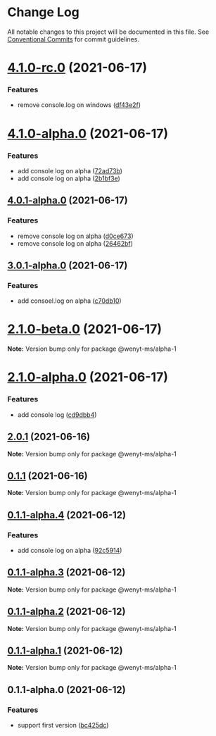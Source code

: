 # Change Log

All notable changes to this project will be documented in this file.
See [Conventional Commits](https://conventionalcommits.org) for commit guidelines.

# [4.1.0-rc.0](https://github.com/wenytang-ms-123/TestAction/compare/@wenyt-ms/alpha-1@4.1.0-alpha.0...@wenyt-ms/alpha-1@4.1.0-rc.0) (2021-06-17)


### Features

* remove console.log on windows ([df43e2f](https://github.com/wenytang-ms-123/TestAction/commit/df43e2f700955afbd19437321f1c0fbd360ff3a3))





# [4.1.0-alpha.0](https://github.com/wenytang-ms-123/TestAction/compare/@wenyt-ms/alpha-1@4.0.1-alpha.0...@wenyt-ms/alpha-1@4.1.0-alpha.0) (2021-06-17)


### Features

* add console log on alpha ([72ad73b](https://github.com/wenytang-ms-123/TestAction/commit/72ad73b0f5eb4c7618729db53a7475eff53bdca5))
* add console log on alpha ([2b1bf3e](https://github.com/wenytang-ms-123/TestAction/commit/2b1bf3e1dc530d8dcad7bad07c51e6999ee11d0b))





## [4.0.1-alpha.0](https://github.com/wenytang-ms-123/TestAction/compare/@wenyt-ms/alpha-1@3.0.1-alpha.0...@wenyt-ms/alpha-1@4.0.1-alpha.0) (2021-06-17)


### Features

* remove console log on alpha ([d0ce673](https://github.com/wenytang-ms-123/TestAction/commit/d0ce67350406e9073e74a5c5ad1fb1cf20af35bb))
* remove console log on alpha ([26462bf](https://github.com/wenytang-ms-123/TestAction/commit/26462bf1e735bbb6e15d3fa76908a96a900f30cd))





## [3.0.1-alpha.0](https://github.com/wenytang-ms-123/TestAction/compare/@wenyt-ms/alpha-1@2.1.0-beta.0...@wenyt-ms/alpha-1@3.0.1-alpha.0) (2021-06-17)


### Features

* add consoel.log on alpha ([c70db10](https://github.com/wenytang-ms-123/TestAction/commit/c70db10155883aabe7e022f94529f5b73c8cd165))





# [2.1.0-beta.0](https://github.com/wenytang-ms-123/TestAction/compare/@wenyt-ms/alpha-1@2.1.0-alpha.0...@wenyt-ms/alpha-1@2.1.0-beta.0) (2021-06-17)

**Note:** Version bump only for package @wenyt-ms/alpha-1





# [2.1.0-alpha.0](https://github.com/wenytang-ms-123/TestAction/compare/@wenyt-ms/alpha-1@2.0.1...@wenyt-ms/alpha-1@2.1.0-alpha.0) (2021-06-17)


### Features

* add console log ([cd9dbb4](https://github.com/wenytang-ms-123/TestAction/commit/cd9dbb4b38a93b157d1e7a31a47ce5392ab24b1d))





## [2.0.1](https://github.com/wenytang-ms-123/TestAction/compare/@wenyt-ms/alpha-1@0.1.1...@wenyt-ms/alpha-1@2.0.1) (2021-06-16)

**Note:** Version bump only for package @wenyt-ms/alpha-1





## [0.1.1](https://github.com/wenytang-ms-123/TestAction/compare/@wenyt-ms/alpha-1@0.1.1-alpha.4...@wenyt-ms/alpha-1@0.1.1) (2021-06-16)

**Note:** Version bump only for package @wenyt-ms/alpha-1





## [0.1.1-alpha.4](https://github.com/wenytang-ms-123/TestAction/compare/@wenyt-ms/alpha-1@0.1.1-alpha.3...@wenyt-ms/alpha-1@0.1.1-alpha.4) (2021-06-12)


### Features

* add console log on alpha ([92c5914](https://github.com/wenytang-ms-123/TestAction/commit/92c5914f896a09223ee4c712c5f1172236adcaef))





## [0.1.1-alpha.3](https://github.com/wenytang-ms-123/TestAction/compare/@wenyt-ms/alpha-1@0.1.1-alpha.2...@wenyt-ms/alpha-1@0.1.1-alpha.3) (2021-06-12)

**Note:** Version bump only for package @wenyt-ms/alpha-1





## [0.1.1-alpha.2](https://github.com/wenytang-ms-123/TestAction/compare/@wenyt-ms/alpha-1@0.1.1-alpha.1...@wenyt-ms/alpha-1@0.1.1-alpha.2) (2021-06-12)

**Note:** Version bump only for package @wenyt-ms/alpha-1





## [0.1.1-alpha.1](https://github.com/wenytang-ms-123/TestAction/compare/@wenyt-ms/alpha-1@0.1.1-alpha.0...@wenyt-ms/alpha-1@0.1.1-alpha.1) (2021-06-12)

**Note:** Version bump only for package @wenyt-ms/alpha-1





## 0.1.1-alpha.0 (2021-06-12)


### Features

* support first version ([bc425dc](https://github.com/wenytang-ms-123/TestAction/commit/bc425dc45e9241156b1e2af5dcae65cd2df2b57c))
